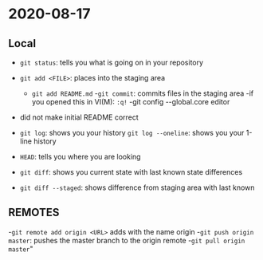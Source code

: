 # 2020-08-17

## Local

- `git status`: tells you what is going on in your repository
- `git add <FILE>`: places <FILE> into the staging area
	- `git add README.md`
-`git commit`: commits files in the staging area
	-if you opened this in VI(M): <ESC> `:q!`
	-git config --global.core editor

- did not make initial README correct

- `git log`: shows you your history
	`git log --oneline`: shows you your 1-line history
- `HEAD`: tells you where you are looking 

- `git diff`: shows you current state with last known state differences
- `git diff --staged`: shows difference from staging area with last known

## REMOTES
-`git remote add origin <URL>` adds <URL> with the name origin
-`git push origin master`: pushes the master branch to the origin remote
-`git pull origin master`"
